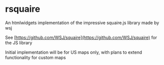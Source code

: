 # rsquaire
An htmlwidgets implementation of the impressive squaire.js library made by wsj

See [https://github.com/WSJ/squaire](https://github.com/WSJ/squaire) for the JS library

Initial implementation will be for US maps only, with plans to extend functionality for custom maps
